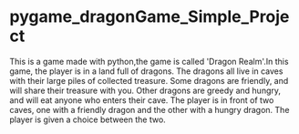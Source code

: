 # pygame_dragonGame_Simple_Project
This is  a game made with python,the game is called 'Dragon Realm'.In this game, the player is in a land full of dragons. The dragons all live in caves with their large piles of collected treasure. Some dragons are friendly, and will share their treasure with you. Other dragons are greedy and hungry, and will eat anyone who enters their cave. The player is in front of two caves, one with a friendly dragon and the other with a hungry dragon. The player is given a choice between the two.
